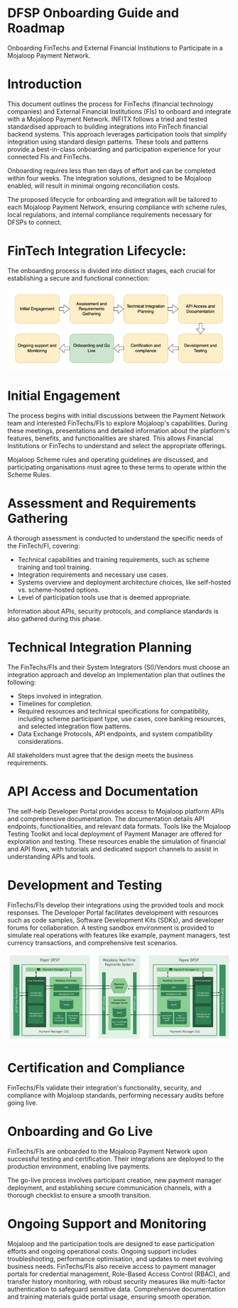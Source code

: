# DFSP Onboarding Guide and Roadmap

Onboarding FinTechs and External Financial Institutions to Participate in a Mojaloop Payment Network.


# Introduction
This document outlines the process for FinTechs (financial technology companies) and External Financial Institutions (FIs) to onboard and integrate with a Mojaloop Payment Network. INFITX follows a tried and tested standardised approach to building integrations into FinTech financial backend systems. This approach leverages participation tools that simplify integration using standard design patterns. These tools and patterns provide a best-in-class onboarding and participation experience for your connected FIs and FinTechs.

Onboarding requires less than ten days of effort and can be completed within four weeks. The integration solutions, designed to be Mojaloop enabled, will result in minimal ongoing reconciliation costs.

The proposed lifecycle for onboarding and integration will be tailored to each Mojaloop Payment Network, ensuring compliance with scheme rules, local regulations, and internal compliance requirements necessary for DFSPs to connect.

# FinTech Integration Lifecycle:

The onboarding process is divided into distinct stages, each crucial for establishing a secure and functional connection:

![](/images/IntegrationLifeCycle.png)

# Initial Engagement
The process begins with initial discussions between the Payment Network team and interested FinTechs/FIs to explore Mojaloop's capabilities. During these meetings, presentations and detailed information about the platform's features, benefits, and functionalities are shared. This allows Financial Institutions or FinTechs to understand and select the appropriate offerings.

Mojaloop Scheme rules and operating guidelines are discussed, and participating organisations must agree to these terms to operate within the Scheme Rules.

# Assessment and Requirements Gathering
A thorough assessment is conducted to understand the specific needs of the FinTech/FI, covering:

- Technical capabilities and training requirements, such as scheme training and tool training.
- Integration requirements and necessary use cases.
- Systems overview and deployment architecture choices, like self-hosted vs. scheme-hosted options.
- Level of participation tools use that is deemed appropriate.

Information about APIs, security protocols, and compliance standards is also gathered during this phase.

# Technical Integration Planning
The FinTechs/FIs and their System Integrators (SI)/Vendors must choose an integration approach and develop an implementation plan that outlines the following:

- Steps involved in integration.
- Timelines for completion.
- Required resources and technical specifications for compatibility, including scheme participant type, use cases, core banking resources, and selected integration flow patterns.
- Data Exchange Protocols, API endpoints, and system compatibility considerations.

All stakeholders must agree that the design meets the business requirements.

# API Access and Documentation
The self-help Developer Portal provides access to Mojaloop platform APIs and comprehensive documentation. The documentation details API endpoints, functionalities, and relevant data formats. Tools like the Mojaloop Testing Toolkit and local deployment of Payment Manager are offered for exploration and testing. These resources enable the simulation of financial and API flows, with tutorials and dedicated support channels to assist in understanding APIs and tools.

# Development and Testing
FinTechs/FIs develop their integrations using the provided tools and mock responses. The Developer Portal facilitates development with resources such as code samples, Software Development Kits (SDKs), and developer forums for collaboration. A testing sandbox environment is provided to simulate real operations with features like example, payment managers, test currency transactions, and comprehensive test scenarios.

![](/images/DevelopmentTesting.png)

# Certification and Compliance
FinTechs/FIs validate their integration's functionality, security, and compliance with Mojaloop standards, performing necessary audits before going live.

# Onboarding and Go Live
FinTechs/FIs are onboarded to the Mojaloop Payment Network upon successful testing and certification. Their integrations are deployed to the production environment, enabling live payments.

The go-live process involves participant creation, new payment manager deployment, and establishing secure communication channels, with a thorough checklist to ensure a smooth transition.

# Ongoing Support and Monitoring
Mojaloop and the participation tools are designed to ease participation efforts and ongoing operational costs. Ongoing support includes troubleshooting, performance optimisation, and updates to meet evolving business needs. FinTechs/FIs also receive access to payment manager portals for credential management, Role-Based Access Control (RBAC), and transfer history monitoring, with robust security measures like multi-factor authentication to safeguard sensitive data. Comprehensive documentation and training materials guide portal usage, ensuring smooth operation.

